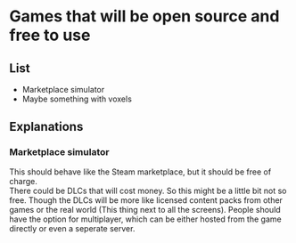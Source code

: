 # Games that will be open source and free to use

## List
* Marketplace simulator
* Maybe something with voxels

## Explanations
### Marketplace simulator
This should behave like the Steam marketplace, but it should be free of charge.  
There could be DLCs that will cost money. So this might be a little bit not so free.
Though the DLCs will be more like licensed content packs from other games or the real world (This thing next to all the screens).
People should have the option for multiplayer, which can be either hosted from the game directly or even a seperate server.
